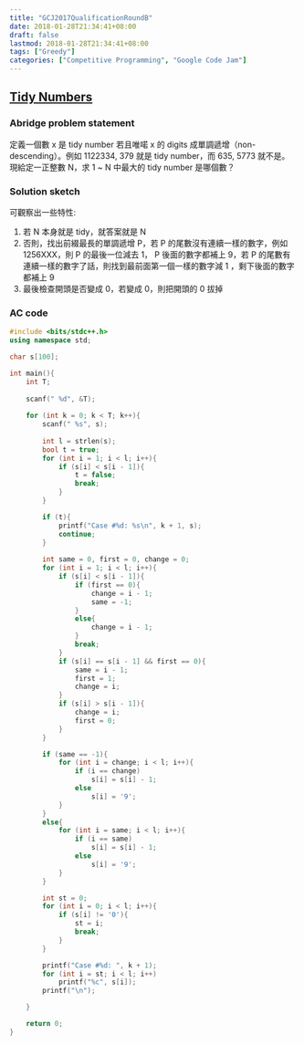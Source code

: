```yaml
---
title: "GCJ2017QualificationRoundB"
date: 2018-01-28T21:34:41+08:00
draft: false
lastmod: 2018-01-28T21:34:41+08:00
tags: ["Greedy"]
categories: ["Competitive Programming", "Google Code Jam"]
---
```

## [Tidy Numbers](https://code.google.com/codejam/contest/3264486/dashboard#s=p1)

### Abridge problem statement

定義一個數 x 是 tidy number 若且唯喏 x 的 digits 成單調遞增（non-descending）。例如 1122334, 379 就是 tidy number，而 635, 5773 就不是。現給定一正整數 N，求 1 ~ N 中最大的 tidy number 是哪個數？

### Solution sketch

可觀察出一些特性:

1. 若 N 本身就是 tidy，就答案就是 N
2. 否則，找出前綴最長的單調遞增 P，若 P 的尾數沒有連續一樣的數字，例如 1256XXX，則 P 的最後一位減去 1， P 後面的數字都補上 9，若 P 的尾數有連續一樣的數字了話，則找到最前面第一個一樣的數字減 1 ，剩下後面的數字都補上 9
3. 最後檢查開頭是否變成 0，若變成 0，則把開頭的 0 拔掉

<!-- more -->

### AC code
```cpp
#include <bits/stdc++.h>
using namespace std;

char s[100];

int main(){
	int T;
	
	scanf(" %d", &T);
	
	for (int k = 0; k < T; k++){
		scanf(" %s", s);
		
		int l = strlen(s);
		bool t = true;
		for (int i = 1; i < l; i++){
			if (s[i] < s[i - 1]){
				t = false;
				break;
			}
		}

		if (t){
			printf("Case #%d: %s\n", k + 1, s);
			continue;
		}
		
		int same = 0, first = 0, change = 0;
		for (int i = 1; i < l; i++){
			if (s[i] < s[i - 1]){
				if (first == 0){
					change = i - 1;
					same = -1;
				}
				else{
					change = i - 1;
				}
				break;
			}
			if (s[i] == s[i - 1] && first == 0){
				same = i - 1;
				first = 1;
				change = i;
			}
			if (s[i] > s[i - 1]){
				change = i;
				first = 0;
			}
		}

		if (same == -1){
			for (int i = change; i < l; i++){
				if (i == change)
					s[i] = s[i] - 1;
				else
					s[i] = '9';
			}
		}
		else{
			for (int i = same; i < l; i++){
				if (i == same)
					s[i] = s[i] - 1;
				else
					s[i] = '9';
			}
		}

		int st = 0;
		for (int i = 0; i < l; i++){
			if (s[i] != '0'){
				st = i;
				break;
			}
		}

		printf("Case #%d: ", k + 1);
		for (int i = st; i < l; i++)
			printf("%c", s[i]);
		printf("\n");

	}

	return 0;
}
```
